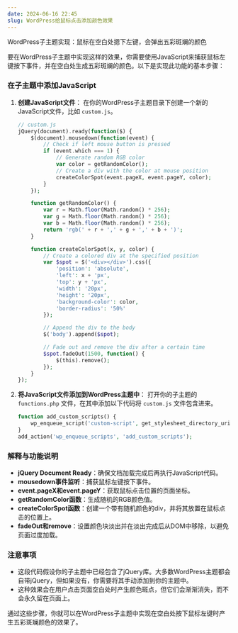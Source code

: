 ```yaml
---
date: 2024-06-16 22:45
slug: WordPress给鼠标点击添加颜色效果
---
```




WordPress子主题实现：鼠标在空白处摁下左键，会弹出五彩斑斓的颜色

要在WordPress子主题中实现这样的效果，你需要使用JavaScript来捕获鼠标左键按下事件，并在空白处生成五彩斑斓的颜色。以下是实现此功能的基本步骤：



<!-- truncate -->

### 在子主题中添加JavaScript

1. **创建JavaScript文件**： 在你的WordPress子主题目录下创建一个新的JavaScript文件，比如 `custom.js`。

   ```php
   // custom.js
   jQuery(document).ready(function($) {
       $(document).mousedown(function(event) {
           // Check if left mouse button is pressed
           if (event.which === 1) {
               // Generate random RGB color
               var color = getRandomColor();
               // Create a div with the color at mouse position
               createColorSpot(event.pageX, event.pageY, color);
           }
       });
   
       function getRandomColor() {
           var r = Math.floor(Math.random() * 256);
           var g = Math.floor(Math.random() * 256);
           var b = Math.floor(Math.random() * 256);
           return 'rgb(' + r + ',' + g + ',' + b + ')';
       }
   
       function createColorSpot(x, y, color) {
           // Create a colored div at the specified position
           var $spot = $('<div></div>').css({
               'position': 'absolute',
               'left': x + 'px',
               'top': y + 'px',
               'width': '20px',
               'height': '20px',
               'background-color': color,
               'border-radius': '50%'
           });
   
           // Append the div to the body
           $('body').append($spot);
   
           // Fade out and remove the div after a certain time
           $spot.fadeOut(1500, function() {
               $(this).remove();
           });
       }
   });
   
   ```

2. **将JavaScript文件添加到WordPress主题中**： 打开你的子主题的 `functions.php` 文件，在其中添加以下代码将 `custom.js` 文件包含进来。

   ```php
   function add_custom_scripts() {
       wp_enqueue_script('custom-script', get_stylesheet_directory_uri() . '/custom.js', array('jquery'), '1.0', true);
   }
   add_action('wp_enqueue_scripts', 'add_custom_scripts');
   
   ```

### 解释与功能说明

- **jQuery Document Ready**：确保文档加载完成后再执行JavaScript代码。
- **mousedown事件监听**：捕获鼠标左键按下事件。
- **event.pageX和event.pageY**：获取鼠标点击位置的页面坐标。
- **getRandomColor函数**：生成随机的RGB颜色值。
- **createColorSpot函数**：创建一个带有随机颜色的div，并将其放置在鼠标点击的位置上。
- **fadeOut和remove**：设置颜色块淡出并在淡出完成后从DOM中移除，以避免页面过度加载。

### 注意事项

- 这段代码假设你的子主题中已经包含了jQuery库。大多数WordPress主题都会自带jQuery，但如果没有，你需要将其手动添加到你的主题中。
- 这种效果会在用户点击页面空白处时产生颜色斑点，但它们会渐渐消失，而不会永久留在页面上。

通过这些步骤，你就可以在WordPress子主题中实现在空白处按下鼠标左键时产生五彩斑斓颜色的效果了。
